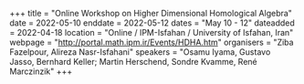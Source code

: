 +++
title = "Online Workshop on Higher Dimensional Homological Algebra"
date = 2022-05-10
enddate = 2022-05-12
dates = "May 10 - 12"
dateadded = 2022-04-18
location = "Online / IPM-Isfahan / University of Isfahan, Iran"
webpage = "http://portal.math.ipm.ir/Events/HDHA.htm"
organisers = "Ziba Fazelpour, Alireza Nasr-Isfahani"
speakers = "Osamu Iyama, Gustavo Jasso, Bernhard Keller; Martin Herschend, Sondre Kvamme, René Marczinzik"
+++
